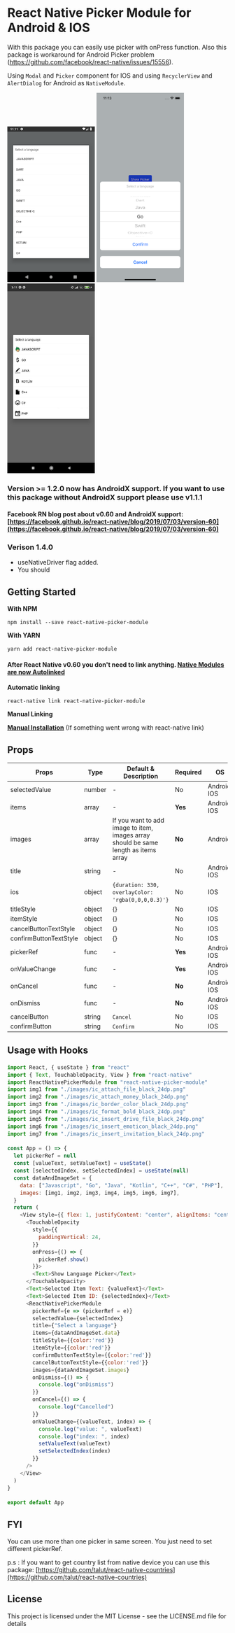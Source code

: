 # React Native Picker Module for Android & IOS

With this package you can easily use picker with onPress function.
Also this package is workaround for Android Picker problem (https://github.com/facebook/react-native/issues/15556). 

Using `Modal` and `Picker` component for IOS and using `RecyclerView` and `AlertDialog` for Android as `NativeModule`. 


<img src="./docs/android-picker-module.png" width="200"> <img width="200" src="./docs/ios-picker-module.png"><img width="200" src="./docs/itemWithImageExample.jpg">

### Version >= 1.2.0 now has AndroidX support. If you want to use this package without AndroidX support please use v1.1.1
#### Facebook RN blog post about v0.60 and AndroidX support: [https://facebook.github.io/react-native/blog/2019/07/03/version-60](https://facebook.github.io/react-native/blog/2019/07/03/version-60)

### Verison 1.4.0
- useNativeDriver flag added.
- You should 

## Getting Started

**With NPM**

```
npm install --save react-native-picker-module
```

**With YARN**

```
yarn add react-native-picker-module
```

#### After React Native v0.60 you don't need to link anything. [Native Modules are now Autolinked](https://facebook.github.io/react-native/blog/2019/07/03/version-60#native-modules-are-now-autolinked)

**Automatic linking**

```
react-native link react-native-picker-module
```

**Manual Linking**

**[Manual Installation](/docs/manual-installation.md)** (If something went wrong with react-native link)

## Props

| Props       | Type | Default & Description                            | Required | OS         |
|-------------|------|--------------------------------------------------|----------|------------|
|selectedValue|number|-                                                 |No        |Android, IOS|
|items        |array |-                                                 |**Yes**   |Android, IOS|
|images       |array |If you want to add image to item, images array should be same length as items array |**No**    |Android|
|title        |string|-                                                 |No        |Android, IOS|
|ios          |object|`{duration: 330, overlayColor: 'rgba(0,0,0,0.3)'}`|No        |IOS         |
|titleStyle   |object|{}                                                |No        |IOS         |
|itemStyle    |object|{}                                                |No        |IOS         |
|cancelButtonTextStyle |object| {}                                      |No        |IOS         |
|confirmButtonTextStyle|object| {}                                      |No        |IOS         |
|pickerRef    |func  |-                                                 |**Yes**   |Android, IOS|
|onValueChange|func  |-                                                 |**Yes**   |Android, IOS|
|onCancel     |func  |-                                                 |**No**    |Android, IOS|
|onDismiss    |func  |-                                                 |**No**    |Android, IOS|
|cancelButton |string|`Cancel`                                          |No        |IOS         |
|confirmButton|string|`Confirm`                                         |No        |IOS         |


## Usage with Hooks
```javascript
import React, { useState } from "react"
import { Text, TouchableOpacity, View } from "react-native"
import ReactNativePickerModule from "react-native-picker-module"
import img1 from "./images/ic_attach_file_black_24dp.png"
import img2 from "./images/ic_attach_money_black_24dp.png"
import img3 from "./images/ic_border_color_black_24dp.png"
import img4 from "./images/ic_format_bold_black_24dp.png"
import img5 from "./images/ic_insert_drive_file_black_24dp.png"
import img6 from "./images/ic_insert_emoticon_black_24dp.png"
import img7 from "./images/ic_insert_invitation_black_24dp.png"

const App = () => {
  let pickerRef = null
  const [valueText, setValueText] = useState()
  const [selectedIndex, setSelectedIndex] = useState(null)
  const dataAndImageSet = {
    data: ["Javascript", "Go", "Java", "Kotlin", "C++", "C#", "PHP"],
    images: [img1, img2, img3, img4, img5, img6, img7],
  }
  return (
    <View style={{ flex: 1, justifyContent: "center", alignItems: "center" }}>
      <TouchableOpacity
        style={{
          paddingVertical: 24,
        }}
        onPress={() => {
          pickerRef.show()
        }}>
        <Text>Show Language Picker</Text>
      </TouchableOpacity>
      <Text>Selected Item Text: {valueText}</Text>
      <Text>Selected Item ID: {selectedIndex}</Text>
      <ReactNativePickerModule
        pickerRef={e => (pickerRef = e)}
        selectedValue={selectedIndex}
        title={"Select a language"}
        items={dataAndImageSet.data}
        titleStyle={{color:'red'}}
        itemStyle={{color:'red'}}
        confirmButtonTextStyle={{color:'red'}}
        cancelButtonTextStyle={{color:'red'}}
        images={dataAndImageSet.images}
        onDismiss={() => {
          console.log("onDismiss")
        }}
        onCancel={() => {
          console.log("Cancelled")
        }}
        onValueChange={(valueText, index) => {
          console.log("value: ", valueText)
          console.log("index: ", index)
          setValueText(valueText)
          setSelectedIndex(index)
        }}
      />
    </View>
  )
}

export default App

```

## FYI
You can use more than one picker in same screen. You just need to set different pickerRef. 

p.s : If you want to get country list from native device you can use this package: [https://github.com/talut/react-native-countries](https://github.com/talut/react-native-countries)

## License
This project is licensed under the MIT License - see the LICENSE.md file for details
